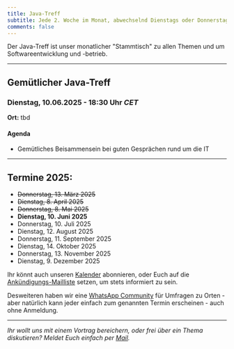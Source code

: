 ```yaml
---
title: Java-Treff
subtitle: Jede 2. Woche im Monat, abwechselnd Dienstags oder Donnerstags
comments: false
---
```


Der Java-Treff ist unser monatlicher "Stammtisch" zu allen Themen und um Softwareentwicklung und -betrieb.

---

## Gemütlicher Java-Treff
### Dienstag, 10.06.2025 - 18:30 Uhr *CET*

**Ort:** tbd

#### Agenda

* Gemütliches Beisammensein bei guten Gesprächen rund um die IT

---

## Termine 2025:

* ~~Donnerstag, 13. März 2025~~
* ~~Dienstag, 8. April 2025~~
* ~~Donnerstag, 8. Mai 2025~~
* **Dienstag, 10. Juni 2025**
* Donnerstag, 10. Juli 2025
* Dienstag, 12. August 2025
* Donnerstag, 11. September 2025
* Dienstag, 14. Oktober 2025
* Donnerstag, 13. November 2025
* Dienstag, 9. Dezember 2025

Ihr könnt auch unseren [Kalender](https://calendar.google.com/calendar/embed?src=jug-in.bayern_7f1j2bk8rq8q0bttpfvvm9d2p8%40group.calendar.google.com&ctz=Europe%2FBerlin) abonnieren, oder Euch auf die [Ankündigungs-Mailliste](https://groups.google.com/g/jug-ingolstadt) setzen, um stets informiert zu sein.

Desweiteren haben wir eine [WhatsApp Community](https://chat.whatsapp.com/HtXKeAOStj0HaFInzJaSvb) für Umfragen zu Orten - aber natürlich kann jeder einfach zum genannten Termin erscheinen - auch ohne Anmeldung.

---

*Ihr wollt uns mit einem Vortrag bereichern, oder frei über ein Thema diskutieren?
Meldet Euch einfach per [Mail](mailto:info@jug-in.bayern).*
